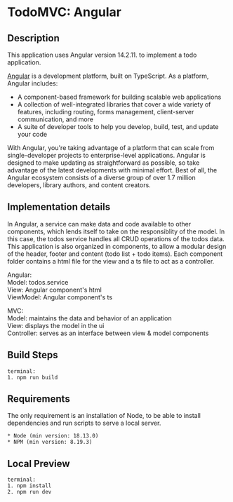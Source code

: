 # TodoMVC: Angular

## Description

This application uses Angular version 14.2.11. to implement a todo application.

[Angular](https://angular.io/) is a development platform, built on TypeScript. As a platform, Angular includes:

- A component-based framework for building scalable web applications
- A collection of well-integrated libraries that cover a wide variety of features, including routing, forms management, client-server communication, and more
- A suite of developer tools to help you develop, build, test, and update your code

With Angular, you're taking advantage of a platform that can scale from single-developer projects to enterprise-level applications. Angular is designed to make updating as straightforward as possible, so take advantage of the latest developments with minimal effort. Best of all, the Angular ecosystem consists of a diverse group of over 1.7 million developers, library authors, and content creators.

## Implementation details

In Angular, a service can make data and code available to other components, which lends itself to take on the responsiblity of the model. In this case, the todos service handles all CRUD operations of the todos data. 
This application is also organized in components, to allow a modular design of the header, footer and content (todo list + todo items). Each component folder contains a html file for the view and a ts file to act as a controller.

Angular:\
Model: todos.service\
View: Angular component's html\
ViewModel: Angular component's ts

MVC:\
Model: maintains the data and behavior of an application\
View: displays the model in the ui\
Controller: serves as an interface between view & model components

## Build Steps

```
terminal:
1. npm run build
```

## Requirements

The only requirement is an installation of Node, to be able to install dependencies and run scripts to serve a local server.

```
* Node (min version: 18.13.0)
* NPM (min version: 8.19.3)
```

## Local Preview

```
terminal:
1. npm install
2. npm run dev
```

